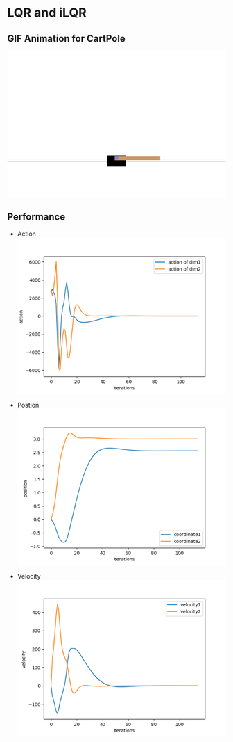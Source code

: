 # LQR and iLQR

## GIF Animation for CartPole
![result](assets/animation.gif)

## Performance

- Action
  ![r](assets/LQR_action.png)
  
- Postion
  ![r](assets/LQR_position.png)
  
- Velocity
  ![r](assets/LQR_velocity.png)
